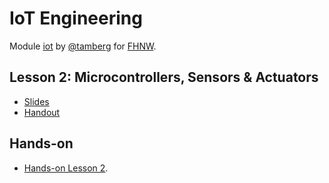 # IoT Engineering
Module [iot](https://www.fhnw.ch/de/studium/module/9280188) by [@tamberg](https://twitter.com/tamberg) for [FHNW](https://www.fhnw.ch/).

## Lesson 2: Microcontrollers, Sensors & Actuators
- [Slides](http://www.tamberg.org/fhnw/2020/hs/IoT02Microcontrollers.pdf)
- [Handout](http://www.tamberg.org/fhnw/2020/hs/IoT02MicrocontrollersHandout.pdf)

## Hands-on
- [Hands-on Lesson 2](../../../../fhnw-iot-work-02/blob/master/README.md).
